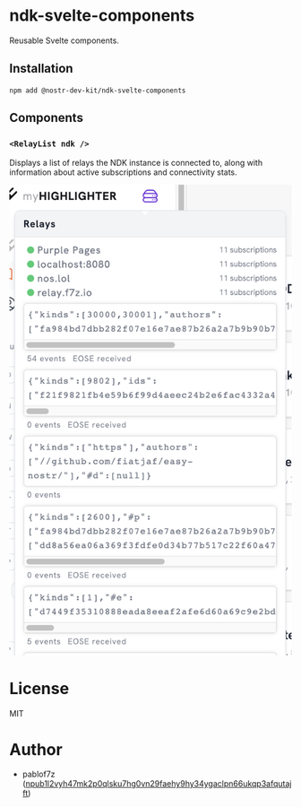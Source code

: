# ndk-svelte-components

Reusable Svelte components.

## Installation

```
npm add @nostr-dev-kit/ndk-svelte-components
```

## Components

### `<RelayList ndk />`

Displays a list of relays the NDK instance is connected to, along with information about active subscriptions and connectivity stats.

![](images/relay-list.png)

# License

MIT

# Author

* pablof7z ([npub1l2vyh47mk2p0qlsku7hg0vn29faehy9hy34ygaclpn66ukqp3afqutajft](https://primal.net/pablof7z))
